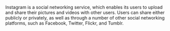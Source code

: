 Instagram is a social networking service, which enables its users to upload and share their pictures and videos with other users. Users can share either publicly or privately, as well as through a number of other social networking platforms, such as Facebook, Twitter, Flickr, and Tumblr.

